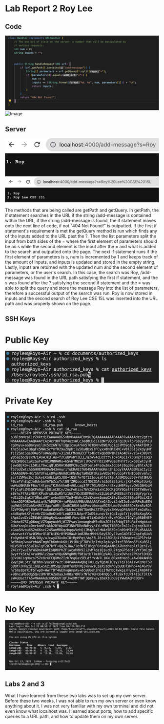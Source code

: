 # **Lab Report 2 Roy Lee**


## Code
![Image](searchservercode.png)
![Image](seachservercod2)
## Server
![Image](searchserver.png)
![Image](searchserver1.png)

The methods that are being called are getPath and getQuery. In getPath, the if statement searches in the URL if the string /add-message is contained within the URL, if the string /add-message is found, the if statement moves onto the next line of code, if not "404 Not Found!" is outputted. If the first if statement's requirement is met the getQuery method is run which finds any of the inputs added to the URL past the ?. Then the list parameters split the input from both sides of the = where the first element of parameters should be an s while the second element is the input after the = and what is added to the search and outputted onto the page. The next if statement runs if the first element of parameters is s, num is incremented by 1 and keeps track of the amount of inputs, and inputs is updated and stored in the empty string. Lastly, inputs are returned with the updated num and the second element of parameters, or the user's search. In this case, the search was Roy, /add-message was found in the URL path satisfying the first if statement, and the s was found after the ? satisfying the second if statement and the = was able to split the query and store the message Roy into the list of parameters, therefore a successful output of the search was run. Roy is now stored in inputs and the second search of Roy Lee CSE 15L was inserted into the URL path and was properly shown on the page.

## SSH Keys
# Public Key
![Image](publickey.png)
# Private Key
![Image](sshprivate.png)
# No Key
![Image](sshrun.png)


## Labs 2 and 3
What I have learned from these two labs was to set up my own server. Before these two weeks, I was not able to run my own server or even know anything about it. I was not very familiar with my own terminal and did not even know what localhost was. I learned about ports, how to add specific queries to a URL path, and how to update them on my own server. 
